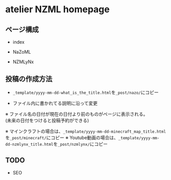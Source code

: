 # atelier NZML homepage

## ページ構成
- index

- NaZoML

- NZMLyNx
## 投稿の作成方法
- `_template/yyyy-mm-dd-what_is_the_title.html`を`_post/nazo/`にコピー

- ファイル内に書かれてる説明に沿って変更

※ ファイル名の日付が現在の日付より前のものがページに表示される。  
(未来の日付をつけると投稿予約ができる)

※ マインクラフトの場合は、`_template/yyyy-mm-dd-minecraft_map_title.html`を`_post/minecraft/`にコピー
※ Youtube動画の場合は、`_template/yyyy-mm-dd-nzmlynx_title.html`を`_post/nzmlynx/`にコピー

## TODO
- SEO


